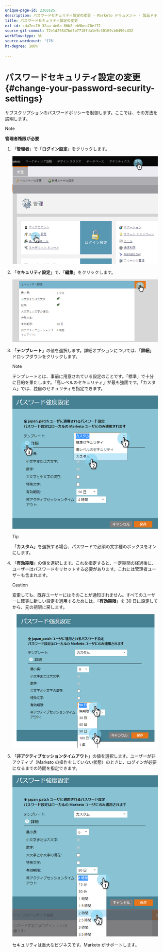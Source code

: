 ```yaml
---
unique-page-id: 2360185
description: パスワードセキュリティ設定の変更 - Marketo ドキュメント - 製品ドキュメント
title: パスワードセキュリティ設定の変更
exl-id: cda7ec70-32aa-4e0a-86b2-eb9bea70ef72
source-git-commit: 72e1d29347bd5b77107da1e9c30169cb6490c432
workflow-type: ht
source-wordcount: '176'
ht-degree: 100%

---
```


# パスワードセキュリティ設定の変更 {#change-your-password-security-settings}

サブスクリプションのパスワードポリシーを制御します。ここでは、その方法を説明します。

>[!NOTE]
>
>**管理者権限が必要**

1. 「**管理者**」で「**ログイン設定**」をクリックします。

   ![](assets/image2014-9-16-12-3a41-3a40.png)

1. 「**セキュリティ設定**」で、「**編集**」をクリックします。

   ![](assets/passwordsettings-hand.png)

1. 「**テンプレート**」の値を選択します。詳細オプションについては、「**詳細**」ドロップダウンをクリックします。

   >[!NOTE]
   >
   >テンプレートとは、事前に用意されている設定のことです。「標準」で十分に目的を果たします。「高レベルのセキュリティ」が最も強固です。「カスタム」では、独自のセキュリティを指定できます。

   ![](assets/passwordstrength.png)

   >[!TIP]
   >
   >「**カスタム**」を選択する場合、パスワードで必須の文字種のボックスをオンにします。

1. 「**有効期限**」の値を選択します。これを指定すると、一定期間の経過後に、ユーザーはパスワードをリセットする必要があります。これには管理者ユーザーも含まれます。

   >[!CAUTION]
   >
   >変更しても、既存ユーザーにはそのことが通知されません。すべてのユーザーに確実に新しい設定を適用するためには、「**有効期限**」を 30 日に設定してから、元の期限に戻します。

   ![](assets/expiration.png)

1. 「**非アクティブセッションタイムアウト**」の値を選択します。ユーザーが非アクティブ（Marketo の操作をしていない状態）のときに、ログインが必要になるまでの時間を指定できます。

   ![](assets/inactivesession.png)

   セキュリティは重大なビジネスです。Marketo がサポートします。
